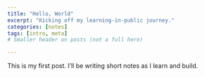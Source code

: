 ```yaml
---
title: "Hello, World"
excerpt: "Kicking off my learning-in-public journey."
categories: [notes]
tags: [intro, meta]
# Smaller header on posts (not a full hero)

---
```


This is my first post. I’ll be writing short notes as I learn and build.

